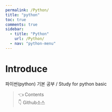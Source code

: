 ```yaml
---
permalink: /Python/
title: "python"
toc: true
comments: true
sidebar:
  - title: "Python"
    url: /Python/
  - nav: "python-menu"
---
```


# Introduce

파이썬(python) 기본 공부 / Study for python basic

> 👈 Contents  
> 👇 Github소스

<script src="https://gist.github.com/ChanYoung-dev/08afabaf65e0bebdcde1d350b1df292c.js"></script>
